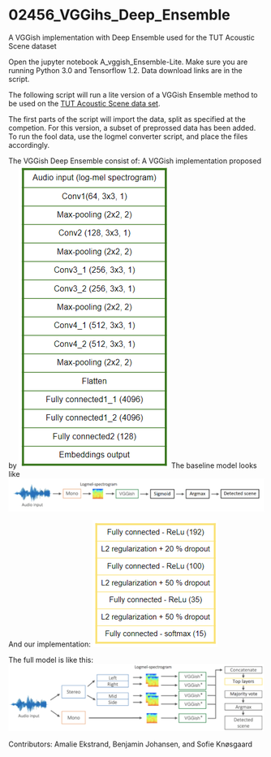 # 02456_VGGihs_Deep_Ensemble
A VGGish implementation with Deep Ensemble used for the TUT Acoustic Scene dataset

Open the jupyter notebook A_vggish_Ensemble-Lite. Make sure you are running Python 3.0 and Tensorflow 1.2.
Data download links are in the script.

The following script will run a lite version of a VGGish Ensemble method to be used on the [TUT Acoustic Scene data set](cs.tut.fi/sgn/arg/dcase2017/challenge/task-acoustic-scene-classification-results#). 

The first parts of the script will import the data, split as specified at the competion. For this version, a subset of preprossed data has been added. To run the fool data, use the logmel converter script, and place the files accordingly.

The VGGish Deep Ensemble consist of:
A VGGish implementation proposed by 
![VGGish implementation](https://github.com/benjaminjohansen/02456_VGGihs_Deep_Ensemble/blob/master/figs/VGGish.PNG)
The baseline model looks like
![Baseline](https://github.com/benjaminjohansen/02456_VGGihs_Deep_Ensemble/blob/master/figs/flowchart_baseline.png)

And our implementation:
![Deep Ensemble](https://github.com/benjaminjohansen/02456_VGGihs_Deep_Ensemble/blob/master/figs/Toplayers.PNG)

The full model is like this:
![final flowchart](https://github.com/benjaminjohansen/02456_VGGihs_Deep_Ensemble/blob/master/figs/flowchart_final.png)

Contributors:
Amalie Ekstrand, Benjamin Johansen, and Sofie Knøsgaard
